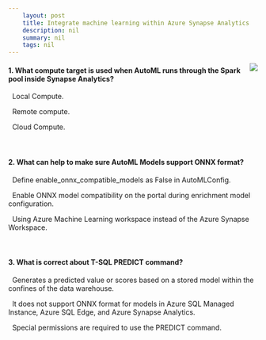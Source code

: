 ```yaml
---
    layout: post
    title: Integrate machine learning within Azure Synapse Analytics 
    description: nil
    summary: nil
    tags: nil
---
```



 <a target="_blank" href="https://docs.microsoft.com/en-us/learn/modules/integrate-machine-learning-azure-synapse-analytics/8-knowledge-check/"><i class="fas fa-external-link-alt"></i> </a>
 <img align="right" src="https://docs.microsoft.com/en-us/learn/achievements/azure-synapse-analytics-integrate-machine-learning.svg">
####  1. What compute target is used when AutoML runs through the Spark pool inside Synapse Analytics?


<i class='fas fa-check-square' style='color: Dodgerblue;'></i> &nbsp;&nbsp;Local Compute.

<i class='far fa-square'></i> &nbsp;&nbsp;Remote compute.

<i class='far fa-square'></i> &nbsp;&nbsp;Cloud Compute.
<br />
<br />
<br />

####  2. What can help to make sure AutoML Models support ONNX format?


<i class='far fa-square'></i> &nbsp;&nbsp;Define enable_onnx_compatible_models as False in AutoMLConfig.

<i class='fas fa-check-square' style='color: Dodgerblue;'></i> &nbsp;&nbsp;Enable ONNX model compatibility on the portal during enrichment model configuration.

<i class='far fa-square'></i> &nbsp;&nbsp;Using Azure Machine Learning workspace instead of the Azure Synapse Workspace.
<br />
<br />
<br />

####  3. What is correct about T-SQL PREDICT command?


<i class='fas fa-check-square' style='color: Dodgerblue;'></i> &nbsp;&nbsp;Generates a predicted value or scores based on a stored model within the confines of the data warehouse.

<i class='far fa-square'></i> &nbsp;&nbsp;It does not support ONNX format for models in Azure SQL Managed Instance, Azure SQL Edge, and Azure Synapse Analytics.

<i class='far fa-square'></i> &nbsp;&nbsp;Special permissions are required to use the PREDICT command.
<br />
<br />
<br />

